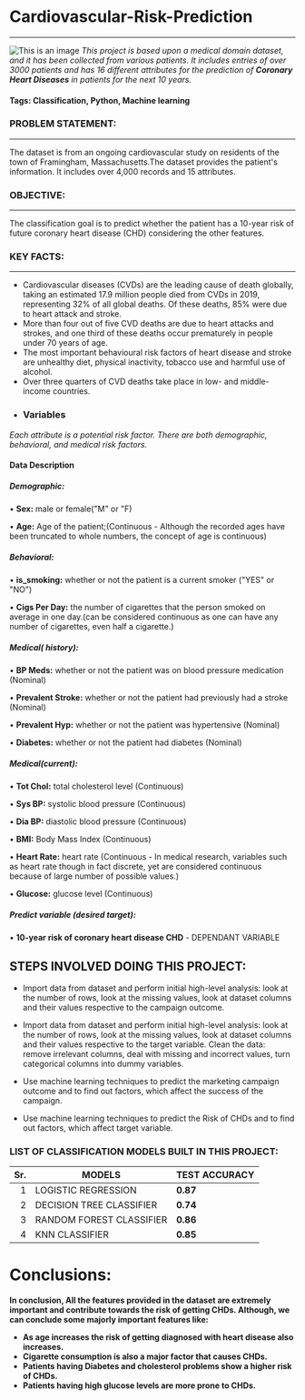 # Cardiovascular-Risk-Prediction
------
![This is an image](https://cpb-eu-w2.wpmucdn.com/blogs.brighton.ac.uk/dist/f/6375/files/2019/12/website-pic-2.gif)
*This project is based upon a medical domain dataset, and it has been collected from various patients. It includes entries of over 3000 patients and has 16 different attributes for the prediction of **Coronary Heart Diseases** in patients for the next 10 years.*
#### Tags: Classification, Python, Machine learning
### PROBLEM STATEMENT:
-----
The dataset is from an ongoing cardiovascular study on residents of the town of Framingham, Massachusetts.The dataset provides the patient's information. It includes over 4,000 records and 15 attributes.
### OBJECTIVE:
-----
The classification goal is to predict whether the patient has a 10-year risk of future coronary heart disease (CHD) considering the other features.
### KEY FACTS:
-----
- Cardiovascular diseases (CVDs) are the leading cause of death globally, taking an estimated 17.9 million people died from CVDs in 2019, representing 32% of all global deaths. Of these deaths, 85% were due to heart attack and stroke.
- More than four out of five CVD deaths are due to heart attacks and strokes, and one third of these deaths occur prematurely in people under 70 years of age.
- The most important behavioural risk factors of heart disease and stroke are unhealthy diet, physical inactivity, tobacco use and harmful use of alcohol.
- Over three quarters of CVD deaths take place in low- and middle-income countries.
- ### Variables
*Each attribute is a potential risk factor. There are both demographic, behavioral, and medical risk factors.*
#### Data Description
##### Demographic:
• **Sex:** male or female("M" or "F)

• **Age:** Age of the patient;(Continuous - Although the recorded ages have been truncated to whole numbers, the concept of age is continuous)
##### Behavioral:
• **is_smoking:** whether or not the patient is a current smoker ("YES" or "NO")

• **Cigs Per Day:** the number of cigarettes that the person smoked on average in one day.(can be considered continuous as one can have any number of cigarettes, even half a cigarette.)
##### Medical( history):
• **BP Meds:** whether or not the patient was on blood pressure medication (Nominal)

• **Prevalent Stroke:** whether or not the patient had previously had a stroke (Nominal)

• **Prevalent Hyp:** whether or not the patient was hypertensive (Nominal)

• **Diabetes:** whether or not the patient had diabetes (Nominal)
##### Medical(current):
• **Tot Chol:** total cholesterol level (Continuous)

• **Sys BP:** systolic blood pressure (Continuous)

• **Dia BP:** diastolic blood pressure (Continuous)

• **BMI:** Body Mass Index (Continuous)

• **Heart Rate:** heart rate (Continuous - In medical research, variables such as heart rate though in fact discrete, yet are considered continuous because of large number of possible values.)

• **Glucose:** glucose level (Continuous)
##### Predict variable (desired target):
• **10-year risk of coronary heart disease CHD** - DEPENDANT VARIABLE
## STEPS INVOLVED DOING THIS PROJECT:
- Import data from dataset and perform initial high-level analysis: look at the number of rows, look at the missing values, look at dataset columns and their values respective to the campaign outcome.
- Import data from dataset and perform initial high-level analysis: look at the number of rows, look at the missing values, look at dataset columns and their values respective to the target variable.
Clean the data: remove irrelevant columns, deal with missing and incorrect values, turn categorical columns into dummy variables.

- Use machine learning techniques to predict the marketing campaign outcome and to find out factors, which affect the success of the campaign.
+ Use machine learning techniques to predict the Risk of CHDs and to find out factors, which affect target variable.
 ### LIST OF CLASSIFICATION MODELS BUILT IN THIS PROJECT:
 | Sr.  |          MODELS             | TEST ACCURACY |
|-----:|-----------------------------|---------------|
|     1| LOGISTIC REGRESSION         |   **0.87**  |
|     2| DECISION TREE CLASSIFIER    |   **0.74**  |
|     3| RANDOM FOREST CLASSIFIER    |   **0.86**  |
|     4| KNN CLASSIFIER              |   **0.85**  |

# Conclusions:
**In conclusion, All the features provided in the dataset are extremely important and contribute towards the risk of getting CHDs. Although, we can conclude some majorly important features like:**
- **As age increases the risk of getting diagnosed with heart disease also increases.**
- **Cigarette consumption is also a major factor that causes CHDs.**
- **Patients having Diabetes and cholesterol problems show a higher risk of CHDs.**
- **Patients having high glucose levels are more prone to CHDs.**
 

